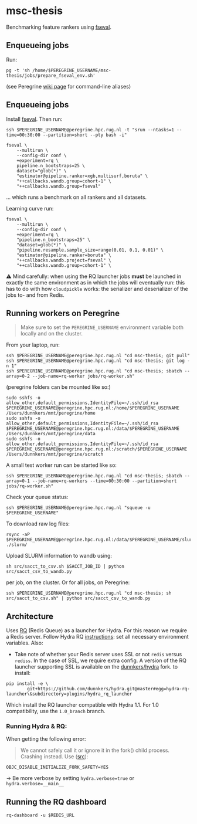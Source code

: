 # msc-thesis
Benchmarking feature rankers using [fseval](https://github.com/dunnkers/fseval).



## Enqueueing jobs
Run:

```shell
pg -t 'sh /home/$PEREGRINE_USERNAME/msc-thesis/jobs/prepare_fseval_env.sh'
```

(see Peregrine [wiki page](https://github.com/dunnkers/msc-thesis/wiki/Peregrine#cli-aliases-and-shortcuts) for command-line aliases)

## Enqueueing jobs
Install [fseval](https://github.com/dunnkers/fseval). Then run:

```shell
ssh $PEREGRINE_USERNAME@peregrine.hpc.rug.nl -t "srun --ntasks=1 --time=00:30:00 --partition=short --pty bash -i"
```

```shell
fseval \
    --multirun \
    --config-dir conf \
    +experiment=rq \
    pipeline.n_bootstraps=25 \
    dataset="glob(*)" \
    "estimator@pipeline.ranker=xgb,multisurf,boruta" \
    "++callbacks.wandb.group=cohort-1" \
    "++callbacks.wandb.group=fseval"
```

... which runs a benchmark on all rankers and all datasets.


Learning curve run:

```shell
fseval \
    --multirun \
    --config-dir conf \
    +experiment=rq \
    "pipeline.n_bootstraps=25" \
    "dataset=glob(*)" \
    "pipeline.resample.sample_size=range(0.01, 0.1, 0.01)" \
    "estimator@pipeline.ranker=boruta" \
    "++callbacks.wandb.project=fseval" \
    "++callbacks.wandb.group=cohort-1" \
```

⚠️ Mind carefully: when using the RQ launcher jobs **must** be launched in exactly the same environment as in which the jobs will eventually run: this has to do with how `cloudpickle` works: the serializer and deserializer of the jobs to- and from Redis.

## Running workers on Peregrine
> Make sure to set the `PEREGRINE_USERNAME` environment variable both locally and on the cluster.

From your laptop, run:

```shell
ssh $PEREGRINE_USERNAME@peregrine.hpc.rug.nl "cd msc-thesis; git pull"
ssh $PEREGRINE_USERNAME@peregrine.hpc.rug.nl "cd msc-thesis; git log -n 1"
ssh $PEREGRINE_USERNAME@peregrine.hpc.rug.nl "cd msc-thesis; sbatch --array=0-2 --job-name=rq-worker jobs/rq-worker.sh"
```

(peregrine folders can be mounted like so:)

```shell
sudo sshfs -o allow_other,default_permissions,IdentityFile=~/.ssh/id_rsa $PEREGRINE_USERNAME@peregrine.hpc.rug.nl:/home/$PEREGRINE_USERNAME /Users/dunnkers/mnt/peregrine/home
sudo sshfs -o allow_other,default_permissions,IdentityFile=~/.ssh/id_rsa $PEREGRINE_USERNAME@peregrine.hpc.rug.nl:/data/$PEREGRINE_USERNAME /Users/dunnkers/mnt/peregrine/data
sudo sshfs -o allow_other,default_permissions,IdentityFile=~/.ssh/id_rsa $PEREGRINE_USERNAME@peregrine.hpc.rug.nl:/scratch/$PEREGRINE_USERNAME /Users/dunnkers/mnt/peregrine/scratch
```

A small test worker run can be started like so:
```shell
ssh $PEREGRINE_USERNAME@peregrine.hpc.rug.nl "cd msc-thesis; sbatch --array=0-1 --job-name=rq-workers --time=00:30:00 --partition=short jobs/rq-worker.sh"
```

Check your queue status:
```shell
ssh $PEREGRINE_USERNAME@peregrine.hpc.rug.nl "squeue -u $PEREGRINE_USERNAME"
```

To download raw log files:
```shell
rsync -aP $PEREGRINE_USERNAME@peregrine.hpc.rug.nl:/data/$PEREGRINE_USERNAME/slurm/ ./slurm/
```

Upload SLURM information to wandb using:

```shell
sh src/sacct_to_csv.sh $SACCT_JOB_ID | python src/sacct_csv_to_wandb.py
```

per job, on the cluster. Or for all jobs, on Peregrine:

```shell
ssh $PEREGRINE_USERNAME@peregrine.hpc.rug.nl "cd msc-thesis; sh src/sacct_to_csv.sh" | python src/sacct_csv_to_wandb.py
```

## Architecture
Uses [RQ](https://python-rq.org/) (Redis Queue) as a launcher for Hydra. For this reason we require a Redis server. Follow Hydra RQ [instructions](https://hydra.cc/docs/next/plugins/rq_launcher/): set all necessary environment variables. Also:

- Take note of whether your Redis server uses SSL or not `redis` versus `rediss`. In the case of SSL, we require extra config. A version of the RQ launcher supporting SSL is available on the [dunnkers/hydra](https://github.com/dunnkers/hydra) fork. to install:

```shell
pip install -e \
        git+https://github.com/dunnkers/hydra.git@master#egg=hydra-rq-launcher\&subdirectory=plugins/hydra_rq_launcher
```

Which install the RQ launcher compatible with Hydra 1.1. For 1.0 compatibility, use the `1.0_branch` branch. 

### Running Hydra & RQ:

When getting the following error:
> We cannot safely call it or ignore it in the fork() child process. Crashing instead.
Use ([src](https://stackoverflow.com/questions/50168647/multiprocessing-causes-python-to-crash-and-gives-an-error-may-have-been-in-progr)):

```shell
OBJC_DISABLE_INITIALIZE_FORK_SAFETY=YES
```

→ Be more verbose by setting `hydra.verbose=true` or `hydra.verbose=__main__`


## Running the RQ dashboard
```shell
rq-dashboard -u $REDIS_URL
```